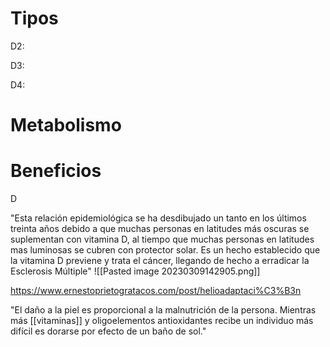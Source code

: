 # Tipos

D2:

D3:

D4:


# Metabolismo


# Beneficios



D

"Esta relación epidemiológica se ha desdibujado un tanto en los últimos treinta años debido a que muchas personas en latitudes más oscuras se suplementan con vitamina D, al tiempo que muchas personas en latitudes mas luminosas se cubren con protector solar. Es un hecho establecido que la vitamina D previene y trata el cáncer, llegando de hecho a erradicar la Esclerosis Múltiple"
![[Pasted image 20230309142905.png]]

https://www.ernestoprietogratacos.com/post/helioadaptaci%C3%B3n

"El daño a la piel es proporcional a la malnutrición de la persona. Mientras más [[vitaminas]] y oligoelementos antioxidantes recibe un individuo más difícil es dorarse por efecto de un baño de sol."


